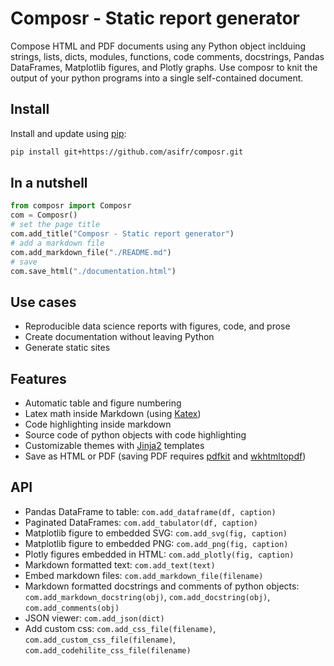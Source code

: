 # Composr - Static report generator

Compose HTML and PDF documents using any Python object inclduing strings, lists, dicts, modules, functions, code comments, docstrings, Pandas DataFrames, Matplotlib figures, and Plotly graphs. Use composr to knit the output of your python programs into a single self-contained document.

## Install

Install and update using [pip](https://pip.pypa.io/en/stable/quickstart/):

```bash
pip install git+https://github.com/asifr/composr.git
```

## In a nutshell

```python
from composr import Composr
com = Composr()
# set the page title
com.add_title("Composr - Static report generator")
# add a markdown file
com.add_markdown_file("./README.md")
# save
com.save_html("./documentation.html")
```

## Use cases

- Reproducible data science reports with figures, code, and prose
- Create documentation without leaving Python
- Generate static sites

## Features

- Automatic table and figure numbering
- Latex math inside Markdown (using [Katex](https://katex.org/))
- Code highlighting inside markdown
- Source code of python objects with code highlighting
- Customizable themes with [Jinja2](https://jinja.palletsprojects.com/en/3.0.x/templates/) templates
- Save as HTML or PDF (saving PDF requires [pdfkit](https://pypi.org/project/pdfkit/) and [wkhtmltopdf](https://wkhtmltopdf.org/))

## API

- Pandas DataFrame to table: `com.add_dataframe(df, caption)`
- Paginated DataFrames: `com.add_tabulator(df, caption)`
- Matplotlib figure to embedded SVG: `com.add_svg(fig, caption)`
- Matplotlib figure to embedded PNG: `com.add_png(fig, caption)`
- Plotly figures embedded in HTML: `com.add_plotly(fig, caption)`
- Markdown formatted text: `com.add_text(text)`
- Embed markdown files: `com.add_markdown_file(filename)`
- Markdown formatted docstrings and comments of python objects: `com.add_markdown_docstring(obj)`, `com.add_docstring(obj)`, `com.add_comments(obj)`
- JSON viewer: `com.add_json(dict)`
- Add custom css: `com.add_css_file(filename)`, `com.add_custom_css_file(filename)`, `com.add_codehilite_css_file(filename)`
